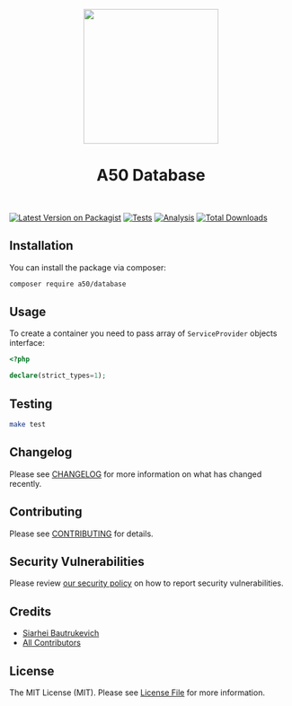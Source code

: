 <p align="center">
    <a href="https://github.com/A50dev" target="_blank">
        <img src="https://avatars0.githubusercontent.com/u/86768962" height="240px">
    </a>
    <h1 align="center">A50 Database</h1>
    <br>
</p>

[![Latest Version on Packagist](https://img.shields.io/packagist/v/a50/database.svg?style=flat-square)](https://packagist.org/packages/a50/database)
[![Tests](https://github.com/a50/database/actions/workflows/test.yml/badge.svg?branch=main)](https://github.com/a50/database/actions/workflows/test.yml)
[![Analysis](https://github.com/a50/database/actions/workflows/analyse.yml/badge.svg?branch=main)](https://github.com/a50/database/actions/workflows/analyse.yml)
[![Total Downloads](https://img.shields.io/packagist/dt/a50/database.svg?style=flat-square)](https://packagist.org/packages/a50/database)
## Installation

You can install the package via composer:

```bash
composer require a50/database
```

## Usage

To create a container you need to pass array of `ServiceProvider` objects interface:

```php
<?php

declare(strict_types=1);

```

## Testing

```bash
make test
```

## Changelog

Please see [CHANGELOG](CHANGELOG.md) for more information on what has changed recently.

## Contributing

Please see [CONTRIBUTING](.github/CONTRIBUTING.md) for details.

## Security Vulnerabilities

Please review [our security policy](../../security/policy) on how to report security vulnerabilities.

## Credits

- [Siarhei Bautrukevich](https://github.com/bautrukevich)
- [All Contributors](../../contributors)

## License

The MIT License (MIT). Please see [License File](LICENSE.md) for more information.
